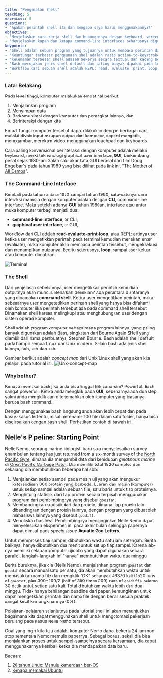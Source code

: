 ```yaml
---
title: "Pengenalan Shell"
teaching: 5
exercises: 5
questions:
- "Apakah perintah shell itu dan mengapa saya harus menggunakannya?"
objectives:
- "Menjelaskan cara kerja shell dan hubungannya dengan keyboard, screen operating system dan program yang dijalankan oleh user."
- "Menjelaskan kapan dan kenapa command-line interfaces seharusnya digunakan daripada graphical interfaces."
keypoints:
- "Shell adalah sebuah program yang tujuannya untuk membaca perintah dan menjalankan program dari perintah tersebut."
- "Keuntungan terbesar penggunaan shel adalah rasio action-to-keystroke yang sangat tinggi, kemampuannya mendukung repetitive tasks, dan kapasitasnya mengakses mesin lain dalam jaringan."
- "Kelemahan terbesar shell adalah bekerja secara textual dan kadang beberapa perintah operasinya tidak jelas kecuali anda memberikan option yang detail" 
- "Bash merupakan jenis shell default dan paling banyak dipakai pada terminal/konsole sistem operasi berbasis Linux dan Unix, untuk membuka bash pada terminal Linux tekan Ctrl+Alt+T."
- "Workflow dari sebuah shell adalah REPL: read, evaluate, print, loop."
---
```

### Latar Belakang
Pada level tinggi, komputer melakukan empat hal berikut:
1.  Menjalankan program
2.  Menyimpan data
3.  Berkomunikasi dengan komputer dan perangkat lainnya, dan
4.  Berinteraksi dengan kita


Empat fungsi komputer tersebut dapat dilakukan dengan berbagai cara,
melalui divais input maupun output dari komputer, seperti mengetik,
menggambar, merekam video, menggunakan touchpad dan keyboards.

Cara paling konvensional berinteraksi dengan komputer adalah
melalui keyboard, meski teknonologi graphical user interface, **GUI**,
berkembang pesat sejak 1980-an. Salah satu akar kata GUI berasal dari film 
Doug Engelbar's pada tahun 1969 yang bisa dilihat pada link ini, 
"[The Mother of All Demos](http://www.youtube.com/watch?v=a11JDLBXtPQ)".

### The Command-Line Interface
Kembali pada tahun antara 1950 sampai tahun 1980,
satu-satunya cara interaksi manusia dengan komputer adalah
dengan **CLI**, command-line interface.
Maka setelah adanya **GUI** tahun 1980an, interface atau
antar muka komputer terbagi menjadi dua:

   - **command-line interface**, or CLI,
   - **graphical user interface**, or GUI,

Workflow dari CLI adalah **read-evaluate-print-loop**, atau REPL:
artinya user ketika user mengetikkan perintah pada terminal
kemudian menekan enter (evaluate), maka komputer akan membaca perintah tersebut,
mengeksekusi dan menampilkan outpunya. Begitu seterusnya, **loop**, sampai
user keluar atau komputer dimatikan.

![Terminal](../fig/bash_shell.png)

### The Shell
Dari penjelasan sebelumnya, user mengetikkan perintah kemudian outputnya akan muncul. 
Benarkah demikian? Ada perantara diantaranya yang dinamakan **command shell**.
Ketika user mengetikkan perintah, maka sebenarnya user mengetetikkan perintah shell
yang hanya bisa difahami oleh komputer jika perintah tersebut ada pada command shell tersebut.
Dinamakan shell karena melingkupi atau menghubungkan user dengan sistem operasi komputer.

Shell adalah program komputer sebagaimana program lainnya, yang paling banyak digunakan
adalah Bash, singkatan dari Bourne Again SHell yang diambil dari nama pembuatnya, Stephen Bourne.
Bash adalah shell default pada hampir semua Linux dan Unix modern. Selain bash ada jenis shell lainnya,
ksh, zsh dan csh.

Gambar berikut adalah *concept map* dari Unix/Linux shell yang akan kita pelajari pada tutorial ini.
![Unix-concept-map](../fig/concept-map.png)

### Why bother?
Kenapa memakai bash jika anda bisa tinggal klik sana-sini? Powerful. Bash sangat powerfull.
Ketika anda mengklik pada **GUI**, sebenarnya ada dua step yakni anda mengklik dan diterjemahkan 
oleh komputer yang biasanya berupa bash command.

Dengan menggunakan bash langsung anda akan lebih cepat dan pada kasus-kasus tertentu,
misal merename 100 file dalam satu folder, hanya bisa diselesaikan dengan bash shell.
Perhatikan contoh di bawah ini.

## Nelle's Pipeline: Starting Point

Nelle Nemo, seorang marine biologist,
baru saja menyelesaikan survey enam bulan tentang
has just returned from a six-month survey of the
[North Pacific Gyre](http://en.wikipedia.org/wiki/North_Pacific_Gyre),
dimana dia mengambil data dari kehidupan *gelatinous marine* di
[Great Pacific Garbage Patch](http://en.wikipedia.org/wiki/Great_Pacific_Garbage_Patch).
Dia memiliki total 1520 samples dan sekarang dia membutuhkan beberapa hal sbb:

1.  Menjalankan setiap sampel pada mesin uji
    yang akan mengukur ketersediaan 300 protein yang berbeda.
    Luaran dari mesin (komputer) untuk setiap sampel adalah
    sebuah file, satu baris untuk tiap proteinnya.
2.  Menghitung statistik dari tiap protein secara terpisah
    menggunakan program dari pembimbingnya yang disebut `goostat`.
3.  Membandingkan statistik dari tiap protein, dimana
    tiap protein lain dibandingkan dengan protein lainnya, dengan
    program yang dibuat oleh mahasiswa lainnya yang disebut `goodiff`.
4.  Menuliskan hasilnya.
    Pembimbingnya menginginkan Nelle Nemo dapat menyelesaikan
    eksperimen ini pada akhir bulan sehingga papernya dapat dimuat
    pada *special issue* **Aquatic Goo Letters**.

Untuk memproses tiap sampel, dibutuhkan waktu satu jam setengah. Berita baiknya,
hanya dibutuhkan dua menit untuk set up tiap sampel. Karena lab-nya memiliki
delapan komputer ujicoba yang dapat digunakan secara parallel, langkah-langkah ini
"hanya" membutuhkan waktu dua minggu.

Berita buruknya, jika dia (Nelle Nemo), menjalankan program `goostat` dan `goodif`
secara manual satu per satu, dia akan membutuhkan waktu untuk memasukkan nama file
dan mengklik "OK" sebanyak 46370 kali
(1520 runs of `goostat`, plus 300*299/2 (half of 300 times 299) runs of `goodiff`).
selama 30 detik untuk setiap satu kali.
Total dibutuhkan waktu lebih dari dua minggu.
Tidak hanya kehilangan deadline dari paper, 
kemungkinan untuk dapat mengetikkan perintah dan nama file dengan benar 
secara praktek sangat kecil kemungkinannya (0%).

Pelajaran-pelajaran selanjutnya pada tutorial shell ini 
akan menunjukkan bagaimana kita dapat menggunakan shell
untuk mengotomasi pekerjaan berulang pada kasus Nella Nemo tersebut.

Goal yang ingin kita tuju adalah, komputer Nemo dapat bekerja 24 jam
non-stop sementara Nemo memulis papernya. Sebagai bonus, sekali dia bisa
menjalankan proses untuk sampel-sampelnya secara bersamaan, dia dapat 
menggunakannya kembali ketika dia mendapatkan data baru.

Bacaan:
1. [20 tahun Linux: Menuju kemerdaan ber-OS](http://www.bagustris.tk/2011/09/20-tahun-linux-os-menuju-kebebasan-ber.html)
2. [Kenapa memakai Ubuntu](http://www.bagustris.tk/2014/03/kenapa-memakai-ubuntu.html)

